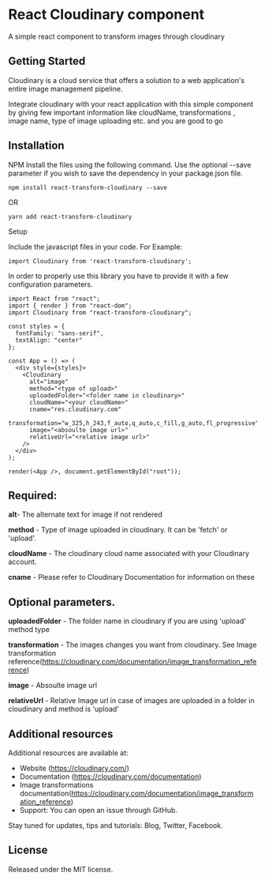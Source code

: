 # React Cloudinary component

A simple react component to transform images through cloudinary

## Getting Started
Cloudinary is a cloud service that offers a solution to a web application's entire image management pipeline.

Integrate cloudinary with your react application with this simple component by giving few important information like cloudName, transformations , image name, type of image uploading etc. and you are good to go
## Installation
NPM
Install the files using the following command. Use the optional --save parameter if you wish to save the dependency in your package.json file.
```
npm install react-transform-cloudinary --save
```
OR
```
yarn add react-transform-cloudinary
```

Setup

Include the javascript files in your code. For Example:

```
import Cloudinary from 'react-transform-cloudinary';
```

In order to properly use this library you have to provide it with a few configuration parameters.

```
import React from "react";
import { render } from "react-dom";
import Cloudinary from "react-transform-cloudinary";

const styles = {
  fontFamily: "sans-serif",
  textAlign: "center"
};

const App = () => (
  <div style={styles}>
    <Cloudinary
      alt="image"
      method="<type of upload>"
      uploadedFolder="<folder name in cloudinary>"
      cloudName="<your cloudName>"
      cname="res.cloudinary.com"
      transformation="w_325,h_243,f_auto,q_auto,c_fill,g_auto,fl_progressive"
      image="<absoulte image url>"
      relativeUrl="<relative image url>"
    />
  </div>
);

render(<App />, document.getElementById("root"));

```

## Required:

**alt**- The alternate text for image if not rendered

**method** - Type of image uploaded in cloudinary. It can be 'fetch' or 'upload'. 

**cloudName** - The cloudinary cloud name associated with your Cloudinary account.

**cname** - Please refer to Cloudinary Documentation for information on these 

## Optional parameters.

**uploadedFolder** - The folder name in cloudinary if you are using 'upload' method type

**transformation** - The images changes you want from cloudinary. See Image transformation reference(https://cloudinary.com/documentation/image_transformation_reference)

**image** - Absoulte image url

**relativeUrl** - Relative Image url in case of images are uploaded in a folder in cloudinary and method is 'upload'

## Additional resources
Additional resources are available at:

* Website (https://cloudinary.com/)
* Documentation (https://cloudinary.com/documentation)
* Image transformations documentation(https://cloudinary.com/documentation/image_transformation_reference)
* Support: You can open an issue through GitHub.



Stay tuned for updates, tips and tutorials: Blog, Twitter, Facebook.

## License
Released under the MIT license.